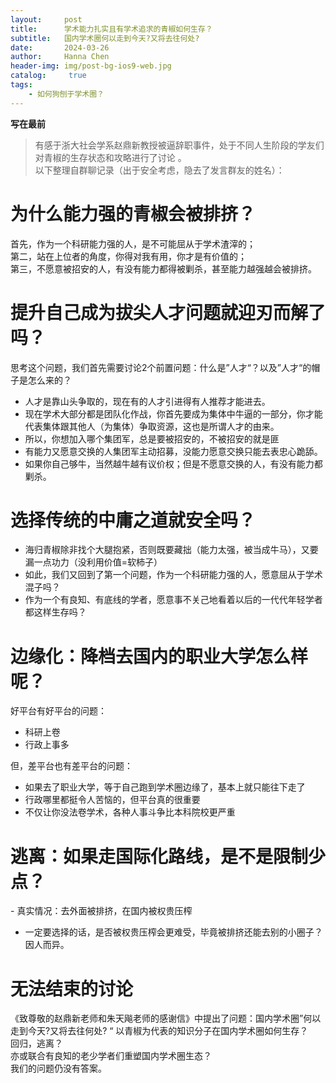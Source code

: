 ```yaml
---
layout:     post
title:      学术能力扎实且有学术追求的青椒如何生存？
subtitle:   国内学术圈何以走到今天?又将去往何处? 
date:       2024-03-26
author:     Hanna Chen
header-img: img/post-bg-ios9-web.jpg
catalog: 	 true
tags:
    - 如何狗刨于学术圈？
---
```


**写在最前**  
> 有感于浙大社会学系赵鼎新教授被逼辞职事件，处于不同人生阶段的学友们对青椒的生存状态和攻略进行了讨论 。  
> 以下整理自群聊记录（出于安全考虑，隐去了发言群友的姓名）：

# 为什么能力强的青椒会被排挤？

首先，作为一个科研能力强的人，是不可能屈从于学术渣滓的；  
第二，站在上位者的角度，你得对我有用，你才是有价值的；  
第三，不愿意被招安的人，有没有能力都得被剿杀，甚至能力越强越会被排挤。

# 提升自己成为拔尖人才问题就迎刃而解了吗？

思考这个问题，我们首先需要讨论2个前置问题：什么是”人才“？以及”人才“的帽子是怎么来的？

- 人才是靠山头争取的，现在有的人才引进得有人推荐才能进去。
- 现在学术大部分都是团队化作战，你首先要成为集体中牛逼的一部分，你才能代表集体跟其他人（为集体）争取资源，这也是所谓人才的由来。
- 所以，你想加入哪个集团军，总是要被招安的，不被招安的就是匪
- 有能力又愿意交换的人集团军主动招募，没能力愿意交换只能去表忠心跪舔。
- 如果你自己够牛，当然越牛越有议价权；但是不愿意交换的人，有没有能力都剿杀。

# 选择传统的中庸之道就安全吗？

- 海归青椒除非找个大腿抱紧，否则既要藏拙（能力太强，被当成牛马），又要漏一点功力（没利用价值=软柿子）
- 如此，我们又回到了第一个问题，作为一个科研能力强的人，愿意屈从于学术混子吗？
- 作为一个有良知、有底线的学者，愿意事不关己地看着以后的一代代年轻学者都这样生存吗？

# 边缘化：降档去国内的职业大学怎么样呢？

好平台有好平台的问题：

- 科研上卷
- 行政上事多

但，差平台也有差平台的问题：

- 如果去了职业大学，等于自己跑到学术圈边缘了，基本上就只能往下走了
- 行政哪里都挺令人苦恼的，但平台真的很重要
- 不仅让你没法卷学术，各种人事斗争比本科院校更严重

# 逃离：如果走国际化路线，是不是限制少点？

- 真实情况：去外面被排挤，在国内被权贵压榨
- 一定要选择的话，是否被权贵压榨会更难受，毕竟被排挤还能去别的小圈子？因人而异。

# 无法结束的讨论

《致尊敬的赵鼎新老师和朱天飚老师的感谢信》中提出了问题：国内学术圈”何以走到今天?又将去往何处? “ 以青椒为代表的知识分子在国内学术圈如何生存？  
回归，逃离？  
亦或联合有良知的老少学者们重塑国内学术圈生态？  
我们的问题仍没有答案。
